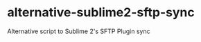 alternative-sublime2-sftp-sync
==============================

Alternative script to Sublime 2's SFTP Plugin sync
